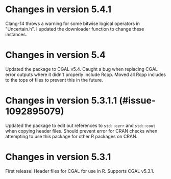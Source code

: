 # Changes in version 5.4.1
Clang-14 throws a warning for some bitwise logical operators in "Uncertain.h". I updated the downloader function to change these instances.

# Changes in version 5.4
Updated the package to CGAL v5.4. Caught a bug when replacing CGAL error outputs where it didn't properly include Rcpp. Moved all Rcpp includes to the tops of files to prevent this in the future.

# Changes in version 5.3.1.1 (#issue-1092895079)
Updated the package to edit out references to `std::cerr` and `std::cout` when copying header files. Should prevent error for CRAN checks when attempting to use this package for other R packages on CRAN.

# Changes in version 5.3.1
First release! Header files for CGAL for use in R. Supports CGAL v5.3.1.